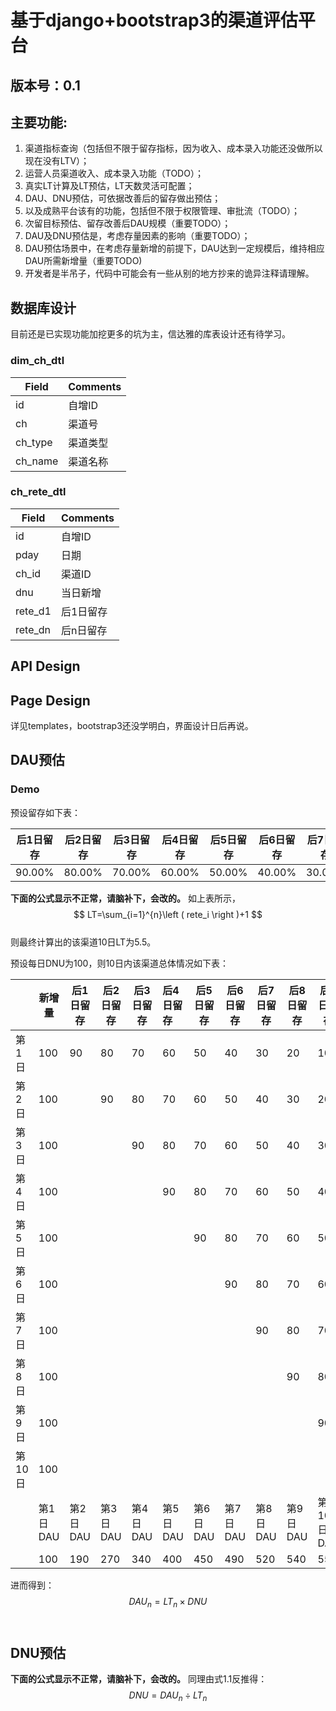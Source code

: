 

# 基于django+bootstrap3的渠道评估平台

## 版本号：0.1

## 主要功能:
1. 渠道指标查询（包括但不限于留存指标，因为收入、成本录入功能还没做所以现在没有LTV）；
2. 运营人员渠道收入、成本录入功能（TODO）；
3. 真实LT计算及LT预估，LT天数灵活可配置；
4. DAU、DNU预估，可依据改善后的留存做出预估；
5. 以及成熟平台该有的功能，包括但不限于权限管理、审批流（TODO）；
6. 次留目标预估、留存改善后DAU规模（重要TODO）；
7. DAU及DNU预估是，考虑存量因素的影响（重要TODO）；
8. DAU预估场景中，在考虑存量新增的前提下，DAU达到一定规模后，维持相应DAU所需新增量（重要TODO)
9. 开发者是半吊子，代码中可能会有一些从别的地方抄来的诡异注释请理解。

## 数据库设计
目前还是已实现功能加挖更多的坑为主，信达雅的库表设计还有待学习。
### dim_ch_dtl 
| Field   | Comments |
| ------- | -------- |
| id      | 自增ID   |
| ch      | 渠道号   |
| ch_type | 渠道类型 |
| ch_name | 渠道名称 |
### ch_rete_dtl
| Field   | Comments  |
| ------- | --------- |
| id      | 自增ID    |
| pday    | 日期      |
| ch_id   | 渠道ID    |
| dnu     | 当日新增  |
| rete_d1 | 后1日留存 |
| rete_dn | 后n日留存 |



## API Design

## Page Design
详见templates，bootstrap3还没学明白，界面设计日后再说。
## DAU预估
### Demo
预设留存如下表：

| 后1日留存 | 后2日留存 | 后3日留存 | 后4日留存 | 后5日留存 | 后6日留存 | 后7日留存 | 后8日留存 | 后9日留存 |
| --------- | --------- | --------- | --------- | --------- | --------- | --------- | --------- | --------- |
| 90.00%    | 80.00%    | 70.00%    | 60.00%    | 50.00%    | 40.00%    | 30.00%    | 20.00%    | 10.00%    |

__下面的公式显示不正常，请脑补下，会改的。__
如上表所示，<br>
$$
LT=\sum_{i=1}^{n}\left ( rete_i \right )+1
$$<br>
则最终计算出的该渠道10日LT为5.5。

预设每日DNU为100，则10日内该渠道总体情况如下表：

|        | 新增量   | 后1日留存 | 后2日留存 | 后3日留存 | 后4日留存 | 后5日留存 | 后6日留存 | 后7日留存 | 后8日留存 | 后9日留存 |
| ------ | -------- | --------- | --------- | --------- | :-------- | --------- | --------- | --------- | --------- | --------- |
| 第1日  | 100      | 90        | 80        | 70        | 60        | 50        | 40        | 30        | 20        | 10        |
| 第2日  | 100      |           | 90        | 80        | 70        | 60        | 50        | 40        | 30        | 20        |
| 第3日  | 100      |           |           | 90        | 80        | 70        | 60        | 50        | 40        | 30        |
| 第4日  | 100      |           |           |           | 90        | 80        | 70        | 60        | 50        | 40        |
| 第5日  | 100      |           |           |           |           | 90        | 80        | 70        | 60        | 50        |
| 第6日  | 100      |           |           |           |           |           | 90        | 80        | 70        | 60        |
| 第7日  | 100      |           |           |           |           |           |           | 90        | 80        | 70        |
| 第8日  | 100      |           |           |           |           |           |           |           | 90        | 80        |
| 第9日  | 100      |           |           |           |           |           |           |           |           | 90        |
| 第10日 | 100      |           |           |           |           |           |           |           |           |           |
|        | 第1日DAU | 第2日DAU  | 第3日DAU  | 第4日DAU  | 第5日DAU  | 第6日DAU  | 第7日DAU  | 第8日DAU  | 第9日DAU  | 第10日DAU |
|        | 100      | 190       | 270       | 340       | 400       | 450       | 490       | 520       | 540       | 550       |

进而得到：<br>
$$
DAU_n=LT_n \times DNU \tag {1.1}
$$<br>

## DNU预估
__下面的公式显示不正常，请脑补下，会改的。__
同理由式1.1反推得：
$$
DNU=DAU_n \div LT_n \tag {1.2}
$$